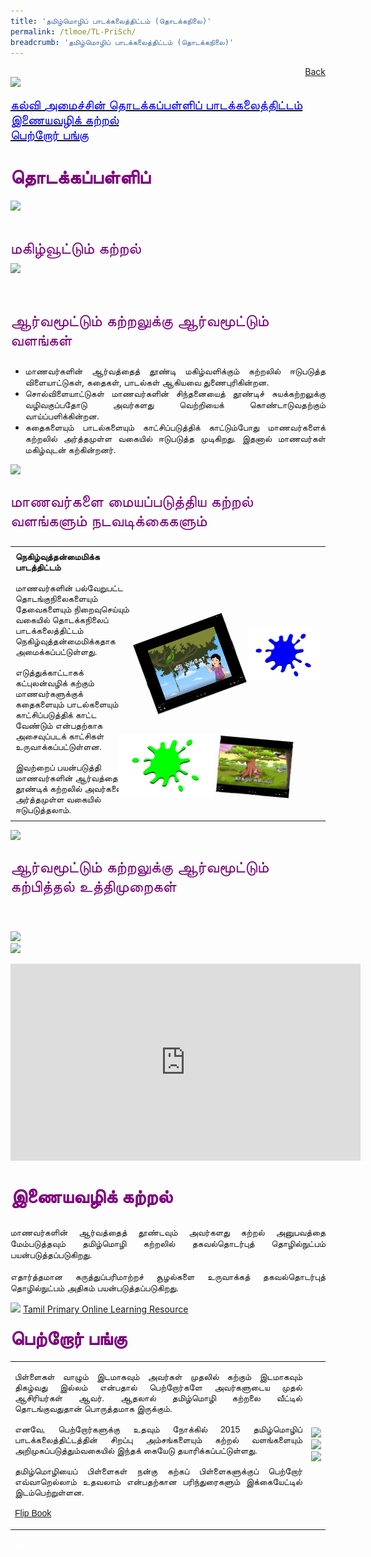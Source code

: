 ```yaml
---
title: 'தமிழ்மொழிப் பாடக்கலைத்திட்டம் (தொடக்கநிலை)'
permalink: /tlmoe/TL-PriSch/
breadcrumb: 'தமிழ்மொழிப் பாடக்கலைத்திட்டம் (தொடக்கநிலை)'
---
```

<html>
<body>
<style>
 table {
  font-family: arial, sans-serif;
  border-collapse: collapse;
  width: 100%;
}

td{
  border: 1px solid #dddddd;
  text-align: left;
  padding: 8px;
  width:60%;
}
</style>
<!-- Global site tag (gtag.js) - Google Ads: 726049306 -->
<script async src="https://www.googletagmanager.com/gtag/js?id=AW-726049306"></script>
<script>
  window.dataLayer = window.dataLayer || [];
  function gtag(){dataLayer.push(arguments);}
  gtag('js', new Date());

  gtag('config', 'AW-726049306');
</script>
<a href="/gallery/தமிழ்மொழிக்-காட்சிக்கூடம்-tamil-exhibitions-b/moe-curriculum/" style="float:right;">Back</a><br/>
<img src="/images/TL-Pri-Header.jpg">
<p>
<a href="#C1" style="font-size:20px"><span style="color:blue;">கல்வி அமைச்சின் தொடக்கப்பள்ளிப் பாடக்கலைத்திட்டம் 
</span></a><br/>
 <a href="#C3" style="font-size:20px"><span style="color:blue;">இணையவழிக் கற்றல்
</span></a><br/>
 <a href="#C2" style="font-size:20px"><span style="color:blue;">பெற்றோர் பங்கு 
</span></a><br/><br/>
<h4 id="C1"><span style="font-size:30px;color:purple;">தொடக்கப்பள்ளிப் 
</span></h4>
 <img src="/images/MOE-Curriculum-TL-Primary-Image-1.jpg">
 <br/>
<br/>
<p style="font-size:25px;color:purple">மகிழ்வூட்டும் கற்றல்  <br/>
 <img src="/images/MOE-Curriculum-TL-Primary-Image-2.jpg"><br/><br/>
</p>
 <p style="font-size:25px;color:purple;">ஆர்வமூட்டும் கற்றலுக்கு ஆர்வமூட்டும் வளங்கள்</p>
<ul>
<li style="text-align:justify;">மாணவர்களின் ஆர்வத்தைத் தூண்டி மகிழ்வளிக்கும் கற்றலில் ஈடுபடுத்த விளையாட்டுகள், கதைகள், பாடல்கள் ஆகியவை துணைபுரிகின்றன.  
</li>
<li style="text-align:justify;">சொல்விளையாட்டுகள் மாணவர்களின் சிந்தனையைத் தூண்டிச் சுயக்கற்றலுக்கு வழிவகுப்பதோடு அவர்களது வெற்றியைக் கொண்டாடுவதற்கும் வாய்ப்பளிக்கின்றன. 
</li>
<li style="text-align:justify;">கதைகளையும் பாடல்களையும் காட்சிப்படுத்திக் காட்டும்போது மாணவர்களைக் கற்றலில் அர்த்தமுள்ள வகையில் ஈடுபடுத்த முடிகிறது. இதனால் மாணவர்கள் மகிழ்வுடன் கற்கின்றனர்.
</li>
</ul>
<img src="/images/MOE-Curriculum-TL-Primary-Image-3.jpg">
<br/>
<p style="font-size:25px; color:purple;">மாணவர்களை மையப்படுத்திய கற்றல் வளங்களும் நடவடிக்கைகளும் <br/></p>
 
 <table style="border-collapse: collapse; width: 100%;">
<tr>
    <td rowspan="2" style="text-align:left;padding:8px; width:40.33%;"><strong> நெகிழ்வுத்தன்மைமிக்க  <br/> பாடத்திட்டம்</strong><br/><br/>
    மாணவர்களின் பல்வேறுபட்ட தொடங்குநிலைகளையும் தேவைகளையும் நிறைவுசெய்யும் வகையில் தொடக்கநிலைப் பாடக்கலைத்திட்டம் நெகிழ்வுத்தன்மைமிக்கதாக அமைக்கப்பட்டுள்ளது. 
<br/><br/>
எடுத்துக்காட்டாகக் கட்புலன்வழிக் கற்கும் மாணவர்களுக்குக் கதைகளையும் பாடல்களையும் காட்சிப்படுத்திக் காட்ட வேண்டும் என்பதற்காக அசைவுப்படக் காட்சிகள் உருவாக்கப்பட்டுள்ளன. <br/><br/>
இவற்றைப் பயன்படுத்தி மாணவர்களின் ஆர்வத்தைத் தூண்டிக் கற்றலில் அவர்களை அர்த்தமுள்ள வகையில் ஈடுபடுத்தலாம். 
</td>
    <td style="text-align: left;padding: 8px;width:33.33%;border:0;">
    <img src="/tlmoe/tl-prisch01.png" style="transform: rotate(-20deg);margin-top: 29px;"></td>
    <td style="text-align: left;padding: 8px;width:33.33%;border:0;">
    <img src="/tlmoe/tl-prisch04.png"></td>
     </tr>
     <tr>
      <td style="text-align: left;padding: 8px;width:33.33%;border:0;">
    <img src="/tlmoe/tl-prisch03.png" style="margin-left: -38px; margin-top: -80px;"></td>
     <td style="text-align: left;padding: 8px;width:33.33%;border:0;">
<img src="/tlmoe/tl-prisch02.png" style="transform: rotate(5deg);margin-top: -201px;margin-left: -47px;"></td>
 </tr>
  </table>
<img src="/images/MOE-Curriculum-TL-Primary-Image-4.jpg">
 <p style="font-size:25px; color:purple;" >ஆர்வமூட்டும் கற்றலுக்கு ஆர்வமூட்டும் கற்பித்தல் உத்திமுறைகள் </p> <br/>

<img src="/images/MOE-Curriculum-TL-Primary-Image-5.jpg"><br/>
<img src="/images/MOE-Curriculum-TL-Primary-Image-6.jpg"><br/>
<center>
<iframe width="560" height="315" src="https://www.youtube.com/embed/7bDcJCHpYHM" frameborder="0" allow="accelerometer; autoplay; encrypted-media; gyroscope; picture-in-picture" allowfullscreen></iframe>
</center>
<br/>
<h4 id="C2"><span style="font-size:30px; color:purple;">இணையவழிக் கற்றல் 

 </span></h4>
 <p style="text-align:justify;">மாணவர்களின் ஆர்வத்தைத் தூண்டவும் அவர்களது கற்றல் அனுபவத்தை மேம்படுத்தவும் தமிழ்மொழி கற்றலில் தகவல்தொடர்புத் தொழில்நுட்பம் பயன்படுத்தப்படுகிறது. 
<br/><br/>எதார்த்தமான கருத்துப்பரிமாற்றச் சூழல்களை உருவாக்கத் தகவல்தொடர்புத் தொழில்நுட்பம் அதிகம் பயன்படுத்தப்படுகிறது.  
</p>
<img src="/images/MOE-Curriculum-TL-Primary-Image-7a.jpg">
<a href="http://www.mtl.moe.edu.sg/theenthamizh" target="_blank">Tamil Primary Online Learning Resource</a>
<h4 id="C3"><span style="font-size:30px; color:purple;">பெற்றோர் பங்கு </span></h4>
<table style="width:100%">
 <tr>
    <td><p style="text-align:justify;">பிள்ளைகள் வாழும் இடமாகவும் அவர்கள் முதலில் கற்கும் இடமாகவும் திகழ்வது இல்லம் என்பதால் பெற்றோர்களே அவர்களுடைய முதல் ஆசிரியர்கள் ஆவர். ஆதலால் தமிழ்மொழி கற்றலை வீட்டில் தொடங்குவதுதான் பொருத்தமாக இருக்கும். <br/><br/>
     எனவே, பெற்றோர்களுக்கு உதவும் நோக்கில் 2015 தமிழ்மொழிப் பாடக்கலைத்திட்டத்தின் சிறப்பு அம்சங்களையும் கற்றல் வளங்களையும் அறிமுகப்படுத்தும்வகையில் இந்தக் கையேடு தயாரிக்கப்பட்டுள்ளது. <br/><br/>
     தமிழ்மொழியைப் பிள்ளைகள் நன்கு கற்கப் பிள்ளைகளுக்குப் பெற்றோர் எவ்வாறெல்லாம் உதவலாம் என்பதற்கான பரிந்துரைகளும் இக்கையேட்டில் இடம்பெற்றுள்ளன.<br/><br/>
    <a href="https://online.anyflip.com/cqrzz/lsou/index.html" target="_blank">Flip Book</a>
</p></td>
  <td><img src="/images/TL-Pri_Right-Update1.png"><br/>
   <img src="/images/TL-Pri-Right-Update2.png"><br/>
   <img src="/images/TL-Pri-Right-Update3.png">
   </td>
 </tr>
 </table>
<div class="btntop"><a href="#top" style="text-decoration:none;"><span style="color:white"><b>Top</b></span></a></div>
